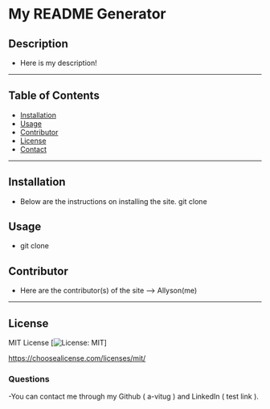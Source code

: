 # My README Generator

## Description
- Here is my description!

------------

## Table of Contents
- [Installation](#installation)
- [Usage](#usage)
- [Contributor](contributor)
- [License](#license)
- [Contact](#contact)

------------

## Installation 
- Below are the instructions on installing the site.
git clone

## Usage
- git clone

## Contributor
- Here are the contributor(s) of the site --> Allyson(me)

------------

## License 
MIT License
[![License: MIT](https://img.shields.io/badge/License-MIT-yellow.svg)]

https://choosealicense.com/licenses/mit/

### Questions
-You can contact me through my Github ( a-vitug ) and LinkedIn ( test link ). 
